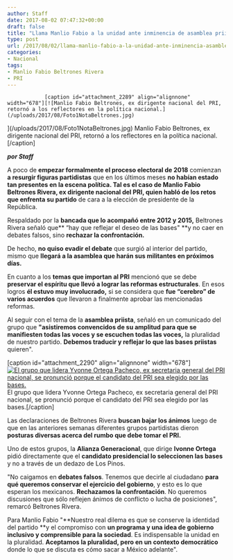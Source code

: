 ```yaml
---
author: Staff
date: 2017-08-02 07:47:32+00:00
draft: false
title: "Llama Manlio Fabio a la unidad ante inminencia de asamblea priista"
type: post
url: /2017/08/02/llama-manlio-fabio-a-la-unidad-ante-inminencia-asamblea-priista/
categories:
- Nacional
tags:
- Manlio Fabio Beltrones Rivera
- PRI
---
```



				[caption id="attachment_2289" align="alignnone" width="678"][![Manlio Fabio Beltrones, ex dirigente nacional del PRI, retornó a los reflectores en la política nacional.](/uploads/2017/08/Foto1NotaBeltrones.jpg)
](/uploads/2017/08/Foto1NotaBeltrones.jpg) Manlio Fabio Beltrones, ex dirigente nacional del PRI, retornó a los reflectores en la política nacional.[/caption]

_**por Staff**_

A poco de **empezar formalmente el proceso electoral de 2018** comienzan **a resurgir figuras partidistas** que en los últimos meses **no habían estado **tan presentes en la escena política. Tal es el caso de **Manlio Fabio Beltrones Rivera,** ex dirigente nacional del PRI, quien habló de los** retos que enfrenta su partido** de cara a la elección de presidente de la República.

Respaldado por la **bancada que lo acompañó entre 2012 y 2015,** Beltrones Rivera señaló que** “hay que reflejar el deseo de las bases" **y no caer en debates falsos, sino **rechazar la confrontación.**

De hecho, **no quiso evadir el debate** que surgió al interior del partido, mismo que **llegará a la asamblea que harán sus militantes en próximos días.**

En cuanto a los **temas que importan al PRI** mencionó que se debe **preservar el espíritu que llevó a lograr las reformas estructurales**. En esos logros **él estuvo muy involucrado,** si se considera que **fue “cerebro” de varios acuerdos** que llevaron a finalmente aprobar las mencionadas reformas.

Al seguir con el tema de la **asamblea priista**, señaló en un comunicado del grupo que **"asistiremos convencidos de su amplitud para que se manifiesten todas las voces y se escuchen todas las voces,** la pluralidad de nuestro partido. **Debemos traducir y reflejar lo que las bases priistas** quieren".

[caption id="attachment_2290" align="alignnone" width="678"][![El grupo que lidera Yvonne Ortega Pacheco, ex secretaria general del PRI nacional, se pronunció porque el candidato del PRI sea elegido por las bases.](/uploads/2017/08/Foto2NotaBeltrones.jpg)
](/uploads/2017/08/Foto2NotaBeltrones.jpg) El grupo que lidera Yvonne Ortega Pacheco, ex secretaria general del PRI nacional, se pronunció porque el candidato del PRI sea elegido por las bases.[/caption]

Las declaraciones de Beltrones Rivera **buscan bajar los ánimos** luego de que en las anteriores semanas diferentes grupos partidistas dieron **posturas diversas acerca del rumbo que debe tomar el PRI.**

Uno de estos grupos, la **Alianza Generacional**, que dirige **Ivonne Ortega** pidió directamente que el **candidato presidencial lo seleccionen las bases** y no a través de un dedazo de Los Pinos. 

"No caigamos en **debates falsos**. Tenemos que decirle al ciudadano **para qué queremos conservar el ejercicio del gobierno**, y esto es lo que esperan los mexicanos. **Rechazamos la confrontación**. No queremos discusiones que sólo reflejen ánimos de conflicto o lucha de posiciones", remarcó Beltrones Rivera.

Para Manlio Fabio "**Nuestro real dilema es que se conserve la identidad del partido **y el compromiso con **un programa y una idea de gobierno inclusivo y comprensible para la sociedad**. Es indispensable la unidad en la pluralidad. **Aceptamos la pluralidad, pero en un contexto democrático** donde lo que se discuta es cómo sacar a México adelante".		

